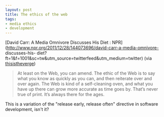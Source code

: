 ```yaml
---
layout: post
title: The ethics of the web
tags:
- media ethics
- development
---
```

[David Carr: A Media Omnivore Discusses His Diet :
NPR](http://www.npr.org/2011/12/28/144073696/david-carr-a-media-omnivore-
discusses-his-
diet?ft=1&f=1001&sc=tw&utm_source=twitterfeed&utm_medium=twitter) (via
[thisistheverge](http://thisistheverge.tumblr.com/))

> At least on the Web, you can amend.
> The ethic of the Web is to say what
> you know as quickly as you can, and
> then reiterate over and over again.
> The Web is kind of a self-cleaning
> oven, and what you have up there can
> grow more accurate as time goes by.
> That’s never true of print. It’s
> always there for the ages.


This is a variation of the "release early, release often" directive in
software development, isn't it?
